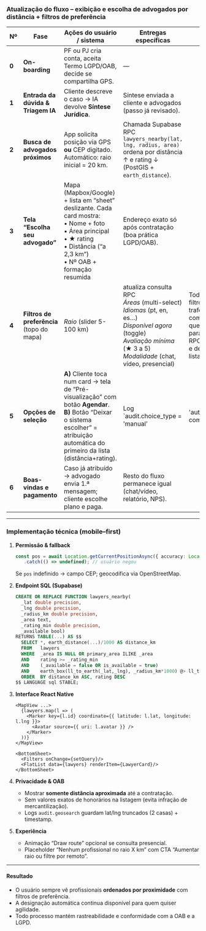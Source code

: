 ### Atualização do fluxo – **exibição e escolha de advogados por distância + filtros de preferência**

| Nº    | Fase                                      | Ações do usuário / sistema                                                                                                                                                                    | Entregas específicas                                                                                                                                                                     |                                                                           |
| ----- | ----------------------------------------- | --------------------------------------------------------------------------------------------------------------------------------------------------------------------------------------------- | ---------------------------------------------------------------------------------------------------------------------------------------------------------------------------------------- | ------------------------------------------------------------------------- |
| **0** | **On-boarding**                           | PF ou PJ cria conta, aceita Termo LGPD/OAB, decide se compartilha GPS.                                                                                                                        | —                                                                                                                                                                                        |                                                                           |
| **1** | **Entrada da dúvida & Triagem IA**        | Cliente descreve o caso → IA devolve **Síntese Jurídica**.                                                                                                                                    | Síntese enviada a cliente e advogados (passo já revisado).                                                                                                                               |                                                                           |
| **2** | **Busca de advogados próximos**           | App solicita posição via GPS **ou** CEP digitado.<br>Automático: raio inicial = 20 km.                                                                                                        | Chamada Supabase RPC `lawyers_nearby(lat, lng, radius, area)` ordena por distância ↑ e rating ↓ (PostGIS + `earth_distance`).                                                            |                                                                           |
| **3** | **Tela “Escolha seu advogado”**           | Mapa (Mapbox/Google) + lista em “sheet” deslizante. Cada card mostra:<br>• Nome + foto<br>• Área principal<br>• ★ rating<br>• Distância (“a 2,3 km”)<br>• Nº OAB + formação resumida          | Endereço exato só após contratação (boa prática LGPD/OAB).                                                                                                                               |                                                                           |
| **4** | **Filtros de preferência** (topo do mapa) | *Raio* (slider 5-100 km)                                                                                                                                                                      | atualiza consulta RPC <br>*Áreas* (multi-select) <br>*Idiomas* (pt, en, es…) <br>*Disponível agora* (toggle) <br>*Avaliação mínima* (★ 3 a 5) <br>*Modalidade* (chat, vídeo, presencial) | Todos os filtros trafegam como query-params → RPC refina e devolve lista. |
| **5** | **Opções de seleção**                     | **A)** Cliente toca num card → tela de “Pré-visualização” com botão **Agendar**.<br>**B)** Botão “Deixar o sistema escolher” = atribuição automática do primeiro da lista (distância+rating). | Log \`audit.choice\_type = 'manual'                                                                                                                                                      | 'auto'\` para compliance.                                                 |
| **6** | **Boas-vindas e pagamento**               | Caso já atribuído → advogado envia 1.ª mensagem; cliente escolhe plano e paga.                                                                                                                | Resto do fluxo permanece igual (chat/vídeo, relatório, NPS).                                                                                                                             |                                                                           |

---

### Implementação técnica (mobile–first)

1. **Permissão & fallback**

   ```ts
   const pos = await Location.getCurrentPositionAsync({ accuracy: Location.Accuracy.High })
      .catch(() => undefined); // usuário negou
   ```

   Se `pos` indefinido → campo CEP; geocodifica via OpenStreetMap.

2. **Endpoint SQL (Supabase)**

   ```sql
   CREATE OR REPLACE FUNCTION lawyers_nearby(
     _lat double precision,
     _lng double precision,
     _radius_km double precision,
     _area text,
     _rating_min double precision,
     _available bool)
   RETURNS TABLE(...) AS $$
     SELECT *, earth_distance(...)/1000 AS distance_km
     FROM   lawyers
     WHERE  _area IS NULL OR primary_area ILIKE _area
     AND    rating >= _rating_min
     AND    (_available = false OR is_available = true)
     AND    earth_box(ll_to_earth(_lat,_lng), _radius_km*1000) @> ll_to_earth(lat,lng)
     ORDER  BY distance_km ASC, rating DESC
   $$ LANGUAGE sql STABLE;
   ```

3. **Interface React Native**

   ```tsx
   <MapView ...>
     {lawyers.map(l => (
       <Marker key={l.id} coordinate={{ latitude: l.lat, longitude: l.lng }}>
         <Avatar source={{ uri: l.avatar }} />
       </Marker>
     ))}
   </MapView>

   <BottomSheet>
     <Filters onChange={setQuery}/>
     <FlatList data={lawyers} renderItem={LawyerCard}/>
   </BottomSheet>
   ```

4. **Privacidade & OAB**

   * Mostrar **somente distância aproximada** até a contratação.
   * Sem valores exatos de honorários na listagem (evita infração de mercantilização).
   * Logs `audit.geosearch` guardam lat/lng truncados (2 casas) + timestamp.

5. **Experiência**

   * Animação “Draw route” opcional se consulta presencial.
   * Placeholder “Nenhum profissional no raio X km” com CTA “Aumentar raio ou filtre por remoto”.

---

#### Resultado

* O usuário sempre vê profissionais **ordenados por proximidade** com filtros de preferência.
* A designação automática continua disponível para quem quiser agilidade.
* Todo processo mantém rastreabilidade e conformidade com a OAB e a LGPD.
